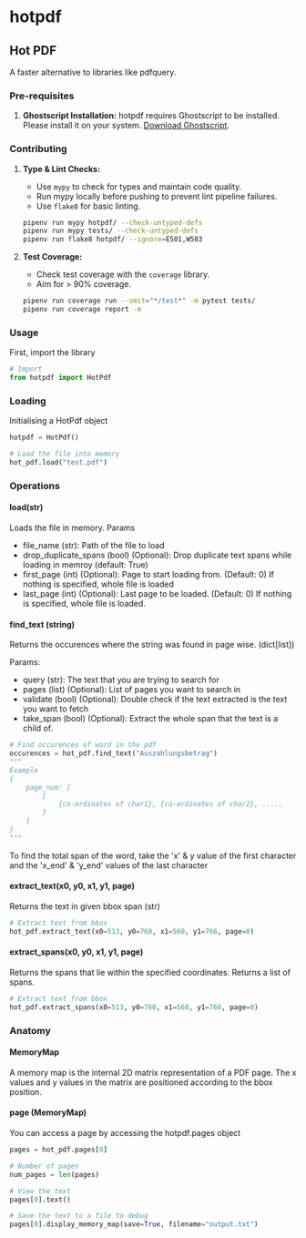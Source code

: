 # hotpdf

## Hot PDF

A faster alternative to libraries like pdfquery.

### Pre-requisites

1. **Ghostscript Installation:**
   hotpdf requires Ghostscript to be installed. Please install it on your system. [Download Ghostscript](https://www.ghostscript.com/).

### Contributing

1. **Type & Lint Checks:**
   - Use `mypy` to check for types and maintain code quality.
   - Run mypy locally before pushing to prevent lint pipeline failures.
   - Use `flake8` for basic linting.

    ```bash
    pipenv run mypy hotpdf/ --check-untyped-defs
    pipenv run mypy tests/ --check-untyped-defs
    pipenv run flake8 hotpdf/ --ignore=E501,W503
    ```

2. **Test Coverage:**
   - Check test coverage with the `coverage` library.
   - Aim for > 90% coverage.

    ```bash
    pipenv run coverage run --omit="*/test*" -m pytest tests/
    pipenv run coverage report -m
    ```

### Usage

First, import the library

```python
# Import
from hotpdf import HotPdf
```

### Loading

Initialising a HotPdf object

```python
hotpdf = HotPdf()

# Load the file into memory
hot_pdf.load("test.pdf")
```

### Operations

#### load(str)

Loads the file in memory.
Params

- file_name (str): Path of the file to load
- drop_duplicate_spans (bool) (Optional): Drop duplicate text spans while loading in memroy (default: True)
- first_page (int) (Optional): Page to start loading from. (Default: 0) If nothing is specified, whole file is loaded
- last_page (int) (Optional): Last page to be loaded. (Default: 0) If nothing is specified, whole file is loaded.

#### find_text (string)

Returns the occurences where the string was found in page wise. (dict[list])

Params:

- query (str): The text that you are trying to search for
- pages (list) (Optional): List of pages you want to search in
- validate (bool) (Optional): Double check if the text extracted is the text you want to fetch
- take_span (bool) (Optional): Extract the whole span that the text is a child of.

```python
# Find occurences of word in the pdf
occurences = hot_pdf.find_text("Auszahlungsbetrag")
"""
Example
{
    page_num: [
        [
            {co-ordinates of char1}, {co-ordinates of char2}, .....
        ]
    ]
}
"""
```

To find the total span of the word, take the 'x' & y value of the first character and the 'x_end' & 'y_end' values of the last character

#### extract_text(x0, y0, x1, y1, page)

Returns the text in given bbox span (str)

```python
# Extract text from bbox
hot_pdf.extract_text(x0=513, y0=760, x1=560, y1=766, page=0)
```

#### extract_spans(x0, y0, x1, y1, page)

Returns the spans that lie within the specified coordinates. Returns a list of spans.

```python
# Extract text from bbox
hot_pdf.extract_spans(x0=513, y0=760, x1=560, y1=766, page=0)
```

### Anatomy

#### MemoryMap

A memory map is the internal 2D matrix representation of a PDF page. The x values and y values in the matrix are positioned according to the bbox position.

#### page (MemoryMap)

You can access a page by accessing the hotpdf.pages object

```python
pages = hot_pdf.pages[0]

# Number of pages
num_pages = len(pages)

# View the text
pages[0].text()

# Save the text to a file to debug
pages[0].display_memory_map(save=True, filename="output.txt")
